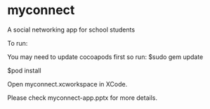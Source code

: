 # myconnect
A social networking app for school students

To run:

You may need to update cocoapods first so run:
$sudo gem update

$pod install

Open myconnect.xcworkspace in XCode.


Please check myconnect-app.pptx for more details.
